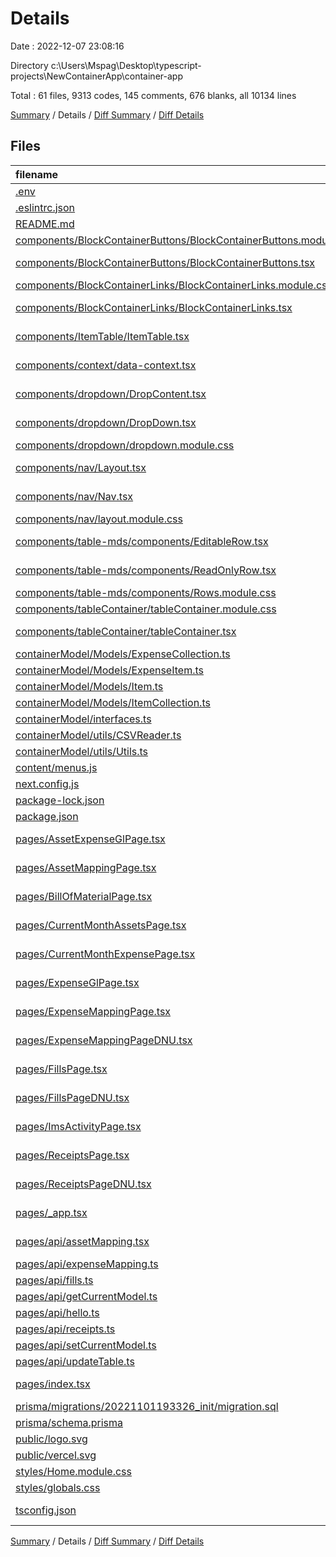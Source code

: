 # Details

Date : 2022-12-07 23:08:16

Directory c:\\Users\\Mspag\\Desktop\\typescript-projects\\NewContainerApp\\container-app

Total : 61 files,  9313 codes, 145 comments, 676 blanks, all 10134 lines

[Summary](results.md) / Details / [Diff Summary](diff.md) / [Diff Details](diff-details.md)

## Files
| filename | language | code | comment | blank | total |
| :--- | :--- | ---: | ---: | ---: | ---: |
| [.env](/.env) | Properties | 1 | 4 | 2 | 7 |
| [.eslintrc.json](/.eslintrc.json) | JSON | 3 | 0 | 1 | 4 |
| [README.md](/README.md) | Markdown | 20 | 0 | 15 | 35 |
| [components/BlockContainerButtons/BlockContainerButtons.module.css](/components/BlockContainerButtons/BlockContainerButtons.module.css) | CSS | 40 | 0 | 11 | 51 |
| [components/BlockContainerButtons/BlockContainerButtons.tsx](/components/BlockContainerButtons/BlockContainerButtons.tsx) | TypeScript React | 26 | 0 | 5 | 31 |
| [components/BlockContainerLinks/BlockContainerLinks.module.css](/components/BlockContainerLinks/BlockContainerLinks.module.css) | CSS | 35 | 0 | 12 | 47 |
| [components/BlockContainerLinks/BlockContainerLinks.tsx](/components/BlockContainerLinks/BlockContainerLinks.tsx) | TypeScript React | 27 | 0 | 5 | 32 |
| [components/ItemTable/ItemTable.tsx](/components/ItemTable/ItemTable.tsx) | TypeScript React | 21 | 0 | 6 | 27 |
| [components/context/data-context.tsx](/components/context/data-context.tsx) | TypeScript React | 77 | 0 | 31 | 108 |
| [components/dropdown/DropContent.tsx](/components/dropdown/DropContent.tsx) | TypeScript React | 18 | 0 | 8 | 26 |
| [components/dropdown/DropDown.tsx](/components/dropdown/DropDown.tsx) | TypeScript React | 34 | 0 | 7 | 41 |
| [components/dropdown/dropdown.module.css](/components/dropdown/dropdown.module.css) | CSS | 52 | 9 | 9 | 70 |
| [components/nav/Layout.tsx](/components/nav/Layout.tsx) | TypeScript React | 29 | 0 | 9 | 38 |
| [components/nav/Nav.tsx](/components/nav/Nav.tsx) | TypeScript React | 23 | 0 | 3 | 26 |
| [components/nav/layout.module.css](/components/nav/layout.module.css) | CSS | 55 | 1 | 14 | 70 |
| [components/table-mds/components/EditableRow.tsx](/components/table-mds/components/EditableRow.tsx) | TypeScript React | 36 | 0 | 5 | 41 |
| [components/table-mds/components/ReadOnlyRow.tsx](/components/table-mds/components/ReadOnlyRow.tsx) | TypeScript React | 15 | 0 | 4 | 19 |
| [components/table-mds/components/Rows.module.css](/components/table-mds/components/Rows.module.css) | CSS | 9 | 0 | 5 | 14 |
| [components/tableContainer/tableContainer.module.css](/components/tableContainer/tableContainer.module.css) | CSS | 5 | 0 | 6 | 11 |
| [components/tableContainer/tableContainer.tsx](/components/tableContainer/tableContainer.tsx) | TypeScript React | 10 | 0 | 4 | 14 |
| [containerModel/Models/ExpenseCollection.ts](/containerModel/Models/ExpenseCollection.ts) | TypeScript | 91 | 12 | 22 | 125 |
| [containerModel/Models/ExpenseItem.ts](/containerModel/Models/ExpenseItem.ts) | TypeScript | 33 | 0 | 6 | 39 |
| [containerModel/Models/Item.ts](/containerModel/Models/Item.ts) | TypeScript | 55 | 0 | 19 | 74 |
| [containerModel/Models/ItemCollection.ts](/containerModel/Models/ItemCollection.ts) | TypeScript | 95 | 1 | 20 | 116 |
| [containerModel/interfaces.ts](/containerModel/interfaces.ts) | TypeScript | 15 | 40 | 10 | 65 |
| [containerModel/utils/CSVReader.ts](/containerModel/utils/CSVReader.ts) | TypeScript | 45 | 0 | 7 | 52 |
| [containerModel/utils/Utils.ts](/containerModel/utils/Utils.ts) | TypeScript | 43 | 1 | 6 | 50 |
| [content/menus.js](/content/menus.js) | JavaScript | 72 | 0 | 4 | 76 |
| [next.config.js](/next.config.js) | JavaScript | 5 | 1 | 2 | 8 |
| [package-lock.json](/package-lock.json) | JSON | 5,669 | 0 | 1 | 5,670 |
| [package.json](/package.json) | JSON | 31 | 0 | 1 | 32 |
| [pages/AssetExpenseGlPage.tsx](/pages/AssetExpenseGlPage.tsx) | TypeScript React | 42 | 0 | 8 | 50 |
| [pages/AssetMappingPage.tsx](/pages/AssetMappingPage.tsx) | TypeScript React | 241 | 2 | 29 | 272 |
| [pages/BillOfMaterialPage.tsx](/pages/BillOfMaterialPage.tsx) | TypeScript React | 47 | 0 | 13 | 60 |
| [pages/CurrentMonthAssetsPage.tsx](/pages/CurrentMonthAssetsPage.tsx) | TypeScript React | 138 | 3 | 32 | 173 |
| [pages/CurrentMonthExpensePage.tsx](/pages/CurrentMonthExpensePage.tsx) | TypeScript React | 39 | 0 | 4 | 43 |
| [pages/ExpenseGlPage.tsx](/pages/ExpenseGlPage.tsx) | TypeScript React | 31 | 0 | 8 | 39 |
| [pages/ExpenseMappingPage.tsx](/pages/ExpenseMappingPage.tsx) | TypeScript React | 202 | 3 | 24 | 229 |
| [pages/ExpenseMappingPageDNU.tsx](/pages/ExpenseMappingPageDNU.tsx) | TypeScript React | 73 | 0 | 35 | 108 |
| [pages/FillsPage.tsx](/pages/FillsPage.tsx) | TypeScript React | 257 | 2 | 22 | 281 |
| [pages/FillsPageDNU.tsx](/pages/FillsPageDNU.tsx) | TypeScript React | 55 | 0 | 15 | 70 |
| [pages/ImsActivityPage.tsx](/pages/ImsActivityPage.tsx) | TypeScript React | 57 | 0 | 13 | 70 |
| [pages/ReceiptsPage.tsx](/pages/ReceiptsPage.tsx) | TypeScript React | 235 | 2 | 20 | 257 |
| [pages/ReceiptsPageDNU.tsx](/pages/ReceiptsPageDNU.tsx) | TypeScript React | 60 | 0 | 14 | 74 |
| [pages/_app.tsx](/pages/_app.tsx) | TypeScript React | 14 | 0 | 4 | 18 |
| [pages/api/assetMapping.tsx](/pages/api/assetMapping.tsx) | TypeScript React | 27 | 1 | 10 | 38 |
| [pages/api/expenseMapping.ts](/pages/api/expenseMapping.ts) | TypeScript | 22 | 1 | 8 | 31 |
| [pages/api/fills.ts](/pages/api/fills.ts) | TypeScript | 32 | 0 | 10 | 42 |
| [pages/api/getCurrentModel.ts](/pages/api/getCurrentModel.ts) | TypeScript | 51 | 1 | 10 | 62 |
| [pages/api/hello.ts](/pages/api/hello.ts) | TypeScript | 10 | 1 | 3 | 14 |
| [pages/api/receipts.ts](/pages/api/receipts.ts) | TypeScript | 37 | 8 | 12 | 57 |
| [pages/api/setCurrentModel.ts](/pages/api/setCurrentModel.ts) | TypeScript | 202 | 23 | 24 | 249 |
| [pages/api/updateTable.ts](/pages/api/updateTable.ts) | TypeScript | 16 | 12 | 13 | 41 |
| [pages/index.tsx](/pages/index.tsx) | TypeScript React | 264 | 0 | 34 | 298 |
| [prisma/migrations/20221101193326_init/migration.sql](/prisma/migrations/20221101193326_init/migration.sql) | SQL | 163 | 12 | 18 | 193 |
| [prisma/schema.prisma](/prisma/schema.prisma) | Prisma | 147 | 0 | 21 | 168 |
| [public/logo.svg](/public/logo.svg) | XML | 83 | 1 | 1 | 85 |
| [public/vercel.svg](/public/vercel.svg) | XML | 4 | 0 | 0 | 4 |
| [styles/Home.module.css](/styles/Home.module.css) | CSS | 6 | 0 | 3 | 9 |
| [styles/globals.css](/styles/globals.css) | CSS | 47 | 4 | 7 | 58 |
| [tsconfig.json](/tsconfig.json) | JSON with Comments | 21 | 0 | 1 | 22 |

[Summary](results.md) / Details / [Diff Summary](diff.md) / [Diff Details](diff-details.md)